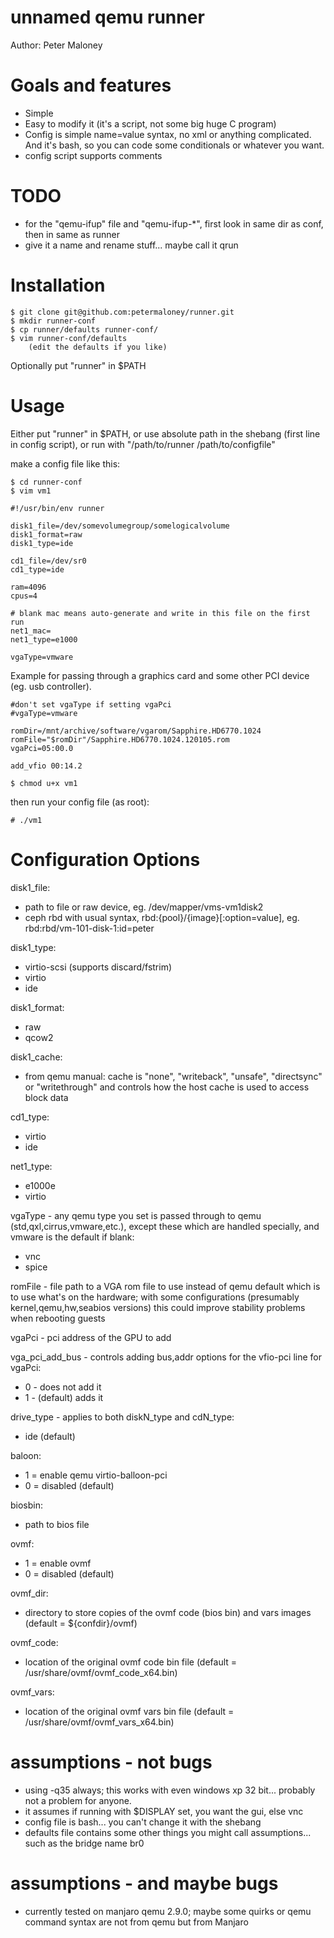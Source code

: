 # unnamed qemu runner

Author: Peter Maloney

Goals and features
==========

- Simple
- Easy to modify it (it's a script, not some big huge C program)
- Config is simple name=value syntax, no xml or anything complicated. And it's bash, so you can code some conditionals or whatever you want.
- config script supports comments

TODO
==========
- for the "qemu-ifup" file and "qemu-ifup-*", first look in same dir as conf, then in same as runner
- give it a name and rename stuff... maybe call it qrun

Installation
==========

```
$ git clone git@github.com:petermaloney/runner.git
$ mkdir runner-conf
$ cp runner/defaults runner-conf/
$ vim runner-conf/defaults
    (edit the defaults if you like)
```

Optionally put "runner" in $PATH

Usage
==========
Either put "runner" in $PATH, or use absolute path in the shebang (first line in config script), or run with "/path/to/runner /path/to/configfile"

make a config file like this:
```
$ cd runner-conf
$ vim vm1
```

```
#!/usr/bin/env runner

disk1_file=/dev/somevolumegroup/somelogicalvolume
disk1_format=raw
disk1_type=ide

cd1_file=/dev/sr0
cd1_type=ide

ram=4096
cpus=4

# blank mac means auto-generate and write in this file on the first run
net1_mac=
net1_type=e1000

vgaType=vmware
```

Example for passing through a graphics card and some other PCI device (eg. usb controller).
```
#don't set vgaType if setting vgaPci
#vgaType=vmware

romDir=/mnt/archive/software/vgarom/Sapphire.HD6770.1024
romFile="$romDir"/Sapphire.HD6770.1024.120105.rom
vgaPci=05:00.0

add_vfio 00:14.2
```


```
$ chmod u+x vm1
```

then run your config file (as root):

```
# ./vm1
```

Configuration Options
==========

disk1_file:
- path to file or raw device, eg. /dev/mapper/vms-vm1disk2
- ceph rbd with usual syntax, rbd:{pool}/{image}[:option=value], eg. rbd:rbd/vm-101-disk-1:id=peter

disk1_type:
- virtio-scsi (supports discard/fstrim)
- virtio
- ide

disk1_format:
- raw
- qcow2

disk1_cache:
- from qemu manual: cache is "none", "writeback", "unsafe", "directsync" or "writethrough" and controls how the host cache is used to access block data

cd1_type:
- virtio
- ide

net1_type:
- e1000e
- virtio

vgaType - any qemu type you set is passed through to qemu (std,qxl,cirrus,vmware,etc.), except these which are handled specially, and vmware is the default if blank:
- vnc
- spice

romFile - file path to a VGA rom file to use instead of qemu default which is to use what's on the hardware; with some configurations (presumably kernel,qemu,hw,seabios versions) this could improve stability problems when rebooting guests

vgaPci - pci address of the GPU to add

vga_pci_add_bus - controls adding bus,addr options for the vfio-pci line for vgaPci:
- 0 - does not add it
- 1 - (default) adds it

drive_type - applies to both diskN_type and cdN_type:
- ide (default)

baloon:
- 1 = enable qemu virtio-balloon-pci
- 0 = disabled (default)

biosbin:
- path to bios file

ovmf:
- 1 = enable ovmf
- 0 = disabled (default)

ovmf_dir:
- directory to store copies of the ovmf code (bios bin) and vars images (default = ${confdir}/ovmf)

ovmf_code:
- location of the original ovmf code bin file (default = /usr/share/ovmf/ovmf_code_x64.bin)

ovmf_vars:
- location of the original ovmf vars bin file (default = /usr/share/ovmf/ovmf_vars_x64.bin)

assumptions - not bugs
==========

- using -q35 always; this works with even windows xp 32 bit... probably not a problem for anyone.
- it assumes if running with $DISPLAY set, you want the gui, else vnc
- config file is bash... you can't change it with the shebang
- defaults file contains some other things you might call assumptions... such as the bridge name br0

assumptions - and maybe bugs
==========

- currently tested on manjaro qemu 2.9.0; maybe some quirks or qemu command syntax are not from qemu but from Manjaro
